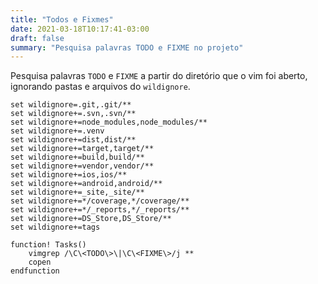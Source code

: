 ```yaml
---
title: "Todos e Fixmes"
date: 2021-03-18T10:17:41-03:00
draft: false
summary: "Pesquisa palavras TODO e FIXME no projeto"
---
```


Pesquisa palavras `TODO` e `FIXME` a partir do diretório que o vim foi aberto, ignorando pastas e arquivos do ``wildignore``.

```vim
set wildignore=.git,.git/**
set wildignore+=.svn,.svn/**
set wildignore+=node_modules,node_modules/**
set wildignore+=.venv
set wildignore+=dist,dist/**
set wildignore+=target,target/**
set wildignore+=build,build/**
set wildignore+=vendor,vendor/**
set wildignore+=ios,ios/**
set wildignore+=android,android/**
set wildignore+=_site,_site/**
set wildignore+=*/coverage,*/coverage/**
set wildignore+=*/_reports,*/_reports/**
set wildignore+=DS_Store,DS_Store/**
set wildignore+=tags

function! Tasks()
    vimgrep /\C\<TODO\>\|\C\<FIXME\>/j **
    copen
endfunction
